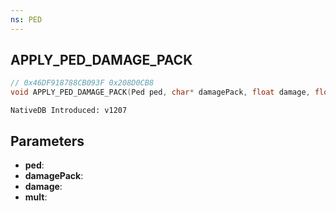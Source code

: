 ```yaml
---
ns: PED
---
```

## APPLY_PED_DAMAGE_PACK

```c
// 0x46DF918788CB093F 0x208D0CB8
void APPLY_PED_DAMAGE_PACK(Ped ped, char* damagePack, float damage, float mult);
```

```
NativeDB Introduced: v1207
```

## Parameters
* **ped**:
* **damagePack**:
* **damage**:
* **mult**:

